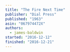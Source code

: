 ```yaml
---
title: "The Fire Next Time"
publisher: "Dial Press"
published: "1963"
asin: "067974472X"
authors:
  - james-baldwin
started: "2016-12-12"
finished: "2016-12-21"
---
```


